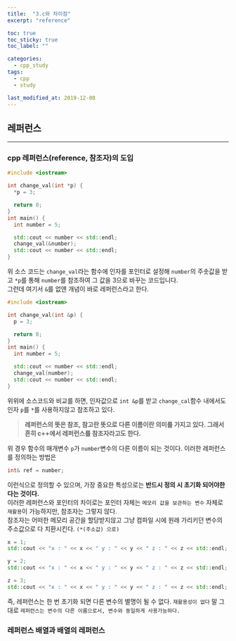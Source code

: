 ```yaml
---
title:  "3.c와 차이점"
excerpt: "reference"

toc: true
toc_sticky: true
toc_label: ""

categories:
  - cpp_study
tags:
  - cpp
  - study

last_modified_at: 2019-12-08  
---
```


## 레퍼런스

- - -

### cpp 레퍼런스(reference, 참조자)의 도입

```cpp
#include <iostream>

int change_val(int *p) {
  *p = 3;

  return 0;
}
int main() {
  int number = 5;

  std::cout << number << std::endl;
  change_val(&number);
  std::cout << number << std::endl;
}
```

위 소스 코드는 `change_val`라는 함수에 인자를 포인터로 설정해 `number`의 주솟값을 받고 `*p`를 통해 `number`를 참조하여 그 값을 3으로 바꾸는 코드입니다.  
그런데 여기서 `&`를 없앤 개념이 바로 레퍼런스라고 한다.

```cpp
#include <iostream>

int change_val(int &p) {
  p = 3;

  return 0;
}
int main() {
  int number = 5;

  std::cout << number << std::endl;
  change_val(number);
  std::cout << number << std::endl;
}
```

위위에 소스코드와 비교를 하면, 인자값으로 `int &p`를 받고 `change_cal`함수 내에서도 인자 `p`를 `*`를 사용하지않고 참조하고 있다.
> **레퍼런스의 뜻은 참조, 참고란 뜻으로 다른 이름이란 의미를 가지고 있다. 그래서 흔히 c++에서 레퍼런스를 참조자라고도 한다.**  

위 경우 함수의 매개변수 `p`가 `number`변수의 다른 이름이 되는 것이다.
이러한 레퍼런스를 정의하는 방법은  

```cpp
int& ref = number;
```

이런식으로 정의할 수 있으며, 가장 중요한 특성으로는 **반드시 정의 시 초기화 되어야한다는 것이다.**  
이러한 레퍼런스와 포인터의 차이로는 포인터 자체는 `메모리 값을 보관하는 변수` 자체로 `재활용`이 가능하지만, 참조자는 그렇지 않다.  
참조자는 어떠한 메모리 공간을 할당받지않고 그냥 컴파일 시에 원래 가리키던 변수의 주소값으로 다 치환시킨다. `(*(주소값) 으로)`  

```cpp
x = 1;
std::cout << "x : " << x << " y : " << y << " z : " << z << std::endl;

y = 2;
std::cout << "x : " << x << " y : " << y << " z : " << z << std::endl;

z = 3;
std::cout << "x : " << x << " y : " << y << " z : " << z << std::endl;
```

즉, 레퍼런스는 한 번 초기화 되면 다른 변수의 별명이 될 수 없다. `재활용성이 없다`
말 그대로 `레퍼런스는 변수의 다른 이름으로서, 변수와 동일하게 사용가능하다.`

### 레퍼런스 배열과 배열의 레퍼런스
